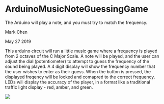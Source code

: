 # ArduinoMusicNoteGuessingGame
The Arduino will play a note, and you must try to match the frequency.


Mark Chen

May 27 2019

This arduino circuit will run a little music game where a frequency is played from 2 octaves of the C Major Scale.
A note will be played, and the user can adjust the dial (potentiometer) to attempt to guess the frequency of the sound being played.
A 4 digit display will show the frequency number that the user wishes to enter as their guess.
When the button is pressed, the displayed freqency will be locked and comapred to the correct frequency.
LEDs will display the accuracy of the player, in a format like a traditional traffic light display - red, amber, and green.


![](gameplayPic.PNG)

